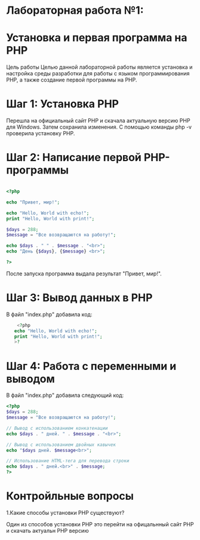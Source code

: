 # Лабораторная работа №1: 
# Установка и первая программа на PHP
Цель работы
Целью данной лабораторной работы является установка и настройка среды разработки для работы с языком программирования PHP, а также создание первой программы на PHP.
# Шаг 1: Установка PHP
Перешла на официальный сайт PHP и скачала актуальную версию PHP для Windows.
Затем сохранила изменения.
С помощью команды  php -v проверила установку PHP.
# Шаг 2: Написание первой PHP-программы

```php

<?php

echo "Привет, мир!";

echo "Hello, World with echo!";
print "Hello, World with print!";

$days = 288;
$message = "Все возвращаются на работу!";

echo $days . " " . $message . "<br>";
echo "День {$days}, {$message} <br>";

?>
```
После запуска программа выдала результат "Привет, мир!".
# Шаг 3: Вывод данных в PHP
В файл "index.php" добавила код:
```php
    <?php
   echo "Hello, World with echo!";
   print "Hello, World with print!";
   >?

```
# Шаг 4: Работа с переменными и выводом

В файл "index.php" добавила следующий код:
```php
<?php
$days = 288;
$message = "Все возвращаются на работу!";

// Вывод с использованием конкатенации
echo $days . " дней. " . $message . "<br>";

// Вывод с использованием двойных кавычек
echo "$days дней. $message<br>";

// Использование HTML-тега для перевода строки
echo $days . " дней.<br>" . $message;
?>
```
# Контройльные вопросы
1.Какие способы установки PHP существуют?

Один из способов установки  PHP это перейти на офицальнный сайт  PHP и скачать актуальн PHP версию

